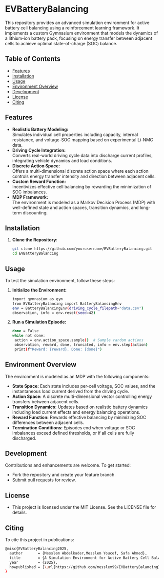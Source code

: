 # EVBatteryBalancing

This repository provides an advanced simulation environment for active battery cell balancing using a reinforcement learning framework. It implements a custom Gymnasium environment that models the dynamics of a lithium-ion battery pack, focusing on energy transfer between adjacent cells to achieve optimal state-of-charge (SOC) balance.

## Table of Contents
- [Features](#features)
- [Installation](#installation)
- [Usage](#usage)
- [Environment Overview](#environment-overview)
- [Development](#development)
- [License](#license)
- [Citing](#Citing)

## Features
- **Realistic Battery Modeling:**  
  Simulates individual cell properties including capacity, internal resistance, and voltage-SOC mapping based on experimental Li-NMC data.
- **Driving Cycle Integration:**  
  Converts real-world driving cycle data into discharge current profiles, integrating vehicle dynamics and load conditions.
- **Discrete Action Space:**  
  Offers a multi-dimensional discrete action space where each action controls energy transfer intensity and direction between adjacent cells.
- **Custom Reward Function:**  
  Incentivizes effective cell balancing by rewarding the minimization of SOC imbalances.
- **MDP Framework:**  
  The environment is modeled as a Markov Decision Process (MDP) with well-defined state and action spaces, transition dynamics, and long-term discounting.

## Installation

1. **Clone the Repository:**
   ```bash
   git clone https://github.com/yourusername/EVBatteryBalancing.git
   cd EVBatteryBalancing
## Usage
To test the simulation environment, follow these steps:
1. **Initialize the Environment:**
   ```bash
   import gymnasium as gym
   from EVBatteryBalancing import BatteryBalancingEnv
   env = BatteryBalancingEnv(driving_cycle_filepath="data.csv")
   observation, info = env.reset(seed=42)
2. **Run a Simulation Episode:**
   ```bash
   done = False
   while not done:
    action = env.action_space.sample()  # Sample random actions
    observation, reward, done, truncated, info = env.step(action)
    print(f"Reward: {reward}, Done: {done}")
## Environment Overview
The environment is modeled as an MDP with the following components:
- **State Space:**
Each state includes per-cell voltage, SOC values, and the instantaneous load current derived from the driving cycle.
- **Action Space:**
A discrete multi-dimensional vector controlling energy transfers between adjacent cells.
- **Transition Dynamics:**
Updates based on realistic battery dynamics including load current effects and energy balancing operations.
- **Reward Function:**
Rewards effective balancing by minimizing SOC differences between adjacent cells.
- **Termination Conditions:**
Episodes end when voltage or SOC imbalances exceed defined thresholds, or if all cells are fully discharged.
## Development
Contributions and enhancements are welcome. To get started:
- Fork the repository and create your feature branch.
- Submit pull requests for review.
## License
- This project is licensed under the MIT License. See the LICENSE file for details.
## Citing
To cite this project in publications:
```bash
@misc{EVBatteryBalancing2025,
  author       = {Messlem Abdelkader,Messlem Youcef, Safa Ahmed},
  title        = {A Simulation Environment for Active Battery Cell Balancing Using Gymnasium},
  year         = {2025},
  howpublished = {\url{https://github.com/messlem99/EVBatteryBalancing}},
}
